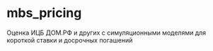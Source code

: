 # mbs_pricing
Оценка ИЦБ ДОМ.РФ и других с симуляционными моделями для короткой ставки и досрочных погашений
